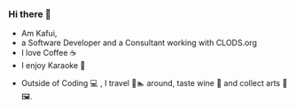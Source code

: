 ### Hi there 👋

<!--
**kafui4k/kafui4k** is a ✨ _special_ ✨ repository because its `README.md` (this file) appears on your GitHub profile.

Here are some ideas to get you started:

- 🔭 I’m currently working on ...
- 🌱 I’m currently learning ...
- 👯 I’m looking to collaborate on ...
- 🤔 I’m looking for help with ...
- 💬 Ask me about ...
- 📫 How to reach me: ...
- 😄 Pronouns: ...
- ⚡ Fun fact: ...
-->

- Am Kafui,
- a Software Developer and a Consultant working with CLODS.org
- I love Coffee ☕
- I enjoy Karaoke 🎤
<!-- Currently implementing EMRs/HMS accross Medical Facilities 🏥 in 🇬🇭 -->
- Outside of Coding 💻 , I travel 🚙🏊 around, taste wine 🍷 and collect arts 🎨 🖼️.
